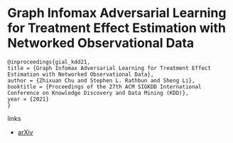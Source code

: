 # Graph Infomax Adversarial Learning for Treatment Effect Estimation with Networked Observational Data

```
@inproceedings{gial_kdd21,
title = {Graph Infomax Adversarial Learning for Treatment Effect Estimation with Networked Observational Data},
author = {Zhixuan Chu and Stephen L. Rathbun and Sheng Li},
booktitle = {Proceedings of the 27th ACM SIGKDD International Conference on Knowledge Discovery and Data Mining (KDD)},
year = {2021}
}
```

links
- [arXiv](https://arxiv.org/abs/2106.02881)

